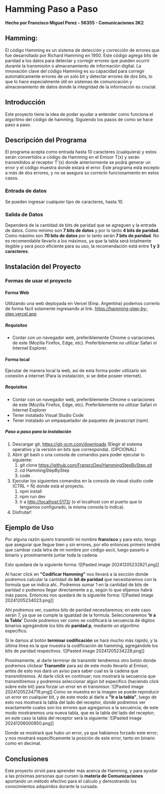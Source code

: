 # Hamming Paso a Paso
**Hecho por Francisco Miguel Perez - 56355 - Comunicaciones 3K2**

## Hamming:
El código Hamming es un sistema de detección y corrección de errores que fue desarrollado por Richard Hamming en 1950. Este código agrega bits de paridad a los datos para detectar y corregir errores que pueden ocurrir durante la transmisión o almacenamiento de información digital. La innovación clave del código Hamming es su capacidad para corregir automáticamente errores de un solo bit y detectar errores de dos bits, lo que lo hace especialmente útil en sistemas de comunicación y almacenamiento de datos donde la integridad de la información es crucial.
## Introducción
Este proyecto tiene la idea de poder ayudar a entender como funciona el algoritmo del código de hamming. Siguiendo los pasos de como se hace paso a paso.

## Descripción del Programa
El programa acepta como entrada hasta 10 caracteres (cualquiera) y estos serán convertidos a código de Hamming en el Emisor T(x) y serán transmitidos al receptor T'(x) donde anteriormente se podrá generar un error y el código muestra donde estará el error. Este programa está excepto a más de dos errores, y no se asegura su correcto funcionamiento en estos casos.

### Entrada de datos
Se pueden ingresar cualquier tipo de caracteres, hasta 10.

### Salida de Datos
Dependerá de la cantidad de bits de paridad que se agreguen y la entrada de datos. Como mínimo son **7 bits de datos** y por lo tanto **4 bits de paridad**. Como máximo son **70 bits de datos** por lo tanto serán **7 bits de paridad**. No es recomendable llevarlo a los máximos, ya que la tabla será totalmente ilegible y será poco eficiente para su uso, la recomendación está entre **1 y 3 caracteres**.
## Instalación del Proyecto

### Formas de usar el proyecto

#### Forma Web
Utilizando una web deployada en Vercel (Emp. Argentina) podemos correrlo de forma fácil solamente ingresando al link. https://hamming-step-by-step.vercel.app
##### Requisitos
- Contar con un navegador web, preferiblemente Chrome o variaciones de este (Mozilla Firefox, Edge, etc). Preferiblemente no utilizar Safari ni Internet Explorer.
#### Forma local
Ejecutar de manera local la web, así de esta forma poder utilizarlo sin conexión a internet (Para la instalación, si se debe poseer internet).

##### Requisitos
- Contar con un navegador web, preferiblemente Chrome o variaciones de este (Mozilla Firefox, Edge, etc). Preferiblemente no utilizar Safari ni Internet Explorer
- Tener instalado Visual Studio Code
- Tener instalado un empaquetador de paquetes de javascript (npm)

##### Paso a paso para la instalación
1) Descargar git, https://git-scm.com/downloads (Elegir el sistema operativo y la versión en bits que corresponda). (OPCIONAL)
2) Abrir git bash o una consola de comandos para poder ejecutar lo siguiente:
	1) git clone https://github.com/FranprzDev/HammingStepByStep.git
	2) cd HammingStepByStep
	3) code .
3) Ejecutar los siguientes comandos en la consola de visual studio code (CTRL + Ñ) donde está el proyecto.
	1) npm install
	2) npm run dev
	3) Ir a [http://localhost:5173/](http://localhost:5173/) (o el localhost con el puerto que lo tengamos configurado, la misma consola lo indica).
4) Disfrutar!

## Ejemplo de Uso

Por alguna razón quiero transmitir mi nombre **francisco** y para esto, tengo que asegurar que llegue bien y sin errores, por ello entonces primero tendré que cambiar cada letra de mi nombre por código ascii, luego pasarlo a binario y proximamente juntar toda la cadena.

Esto quedará de la siguiente forma:
![[Pasted image 20241205232821.png]]

Al hacer click en **"Codificar Hamming"** nos llevará a la sección donde podremos calcular la cantidad de **bit de paridad** que necesitaremos con la formula que se indica ahí..
Podremos sumar 1 en la cantidad de bits de paridad o podemos llegar directamente a p, según lo que elijamos habrá más pasos.
Entonces nos quedará de la siguiente forma:
![[Pasted image 20241205234023.png]]

Ahí podremos ver, cuantos bits de paridad necesitaremos; en este caso serán 7, ya que se cumple la igualdad de la formula.
Seleccionaremos **'Ir a la Tabla'**
Donde podremos ver como se codificará la secuencia de digitos binarios agregándole los bits de **paridad p**, mediante un algoritmo específico.

Si le damos al botón **terminar codificación** se hará mucho más rápido, y la última línea es la que muestra la codificación de hamming, agregándole los bits de paridad respectivos.
![[Pasted image 20241205234228.png]]

Proximamente, al darle terminar de transmitir tendremos otro botón donde podremos clickear **Transmitir** para así de este modo llevarlo al Emisor, antes de esto nos dará un aviso para saber cual es la cadena que transmitiremos. Al darle click en continuar; nos mostrará la secuencia que transmitiremos y podremos seleccionar algún bit especifico (haciendo click sobre este bit) para forzar un error en el transmisor.
![[Pasted image 20241205234719.png]]
Como se muestra en la imagen se puede reproducir un error en cualquier bit, y de este modo al darle a **"Ir a la tabla"**, luego de esto nos mostrará la tabla del lado del receptor, donde podremos ver exactamente cuales son los errores que agregamos a la secuencia; de este modo mostraremos una nueva tabla, que es la tabla del lado del receptor; en este caso la tabla del receptor será la siguiente:
![[Pasted image 20241206000850.png]]

Donde se mostrará que hubo un error, ya que habíamos forzado este error; y nos mostrará específicamente la posición de este error, tanto en binario como en decimal.

## Conclusiones

Este proyecto sirvió para aprender más acerca de Hamming, y para ayudar a las próximas personas que cursen la **materia de Comunicaciones** aportando un método efectivo para el cálculo y demostrando los conocimientos adquiridos durante la cursada.